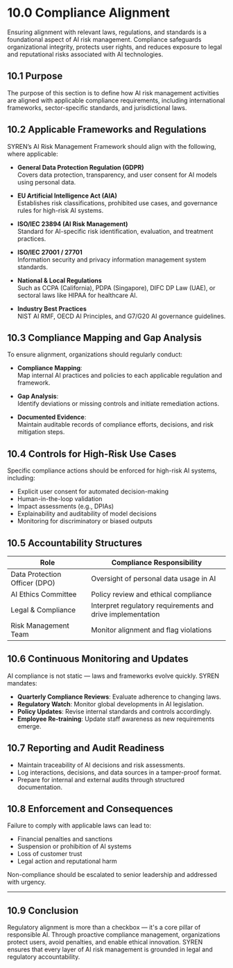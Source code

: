 # 10.0 Compliance Alignment

Ensuring alignment with relevant laws, regulations, and standards is a foundational aspect of AI risk management. Compliance safeguards organizational integrity, protects user rights, and reduces exposure to legal and reputational risks associated with AI technologies.

## 10.1 Purpose

The purpose of this section is to define how AI risk management activities are aligned with applicable compliance requirements, including international frameworks, sector-specific standards, and jurisdictional laws.

## 10.2 Applicable Frameworks and Regulations

SYREN’s AI Risk Management Framework should align with the following, where applicable:

- **General Data Protection Regulation (GDPR)**  
  Covers data protection, transparency, and user consent for AI models using personal data.

- **EU Artificial Intelligence Act (AIA)**  
  Establishes risk classifications, prohibited use cases, and governance rules for high-risk AI systems.

- **ISO/IEC 23894 (AI Risk Management)**  
  Standard for AI-specific risk identification, evaluation, and treatment practices.

- **ISO/IEC 27001 / 27701**  
  Information security and privacy information management system standards.

- **National & Local Regulations**  
  Such as CCPA (California), PDPA (Singapore), DIFC DP Law (UAE), or sectoral laws like HIPAA for healthcare AI.

- **Industry Best Practices**  
  NIST AI RMF, OECD AI Principles, and G7/G20 AI governance guidelines.

## 10.3 Compliance Mapping and Gap Analysis

To ensure alignment, organizations should regularly conduct:

- **Compliance Mapping**:  
  Map internal AI practices and policies to each applicable regulation and framework.

- **Gap Analysis**:  
  Identify deviations or missing controls and initiate remediation actions.

- **Documented Evidence**:  
  Maintain auditable records of compliance efforts, decisions, and risk mitigation steps.

## 10.4 Controls for High-Risk Use Cases

Specific compliance actions should be enforced for high-risk AI systems, including:

- Explicit user consent for automated decision-making
- Human-in-the-loop validation
- Impact assessments (e.g., DPIAs)
- Explainability and auditability of model decisions
- Monitoring for discriminatory or biased outputs

## 10.5 Accountability Structures

| Role                  | Compliance Responsibility                              |
|-----------------------|---------------------------------------------------------|
| Data Protection Officer (DPO) | Oversight of personal data usage in AI          |
| AI Ethics Committee    | Policy review and ethical compliance                    |
| Legal & Compliance     | Interpret regulatory requirements and drive implementation |
| Risk Management Team   | Monitor alignment and flag violations                   |

## 10.6 Continuous Monitoring and Updates

AI compliance is not static — laws and frameworks evolve quickly. SYREN mandates:

- **Quarterly Compliance Reviews**: Evaluate adherence to changing laws.
- **Regulatory Watch**: Monitor global developments in AI legislation.
- **Policy Updates**: Revise internal standards and controls accordingly.
- **Employee Re-training**: Update staff awareness as new requirements emerge.

## 10.7 Reporting and Audit Readiness

- Maintain traceability of AI decisions and risk assessments.
- Log interactions, decisions, and data sources in a tamper-proof format.
- Prepare for internal and external audits through structured documentation.

## 10.8 Enforcement and Consequences

Failure to comply with applicable laws can lead to:

- Financial penalties and sanctions
- Suspension or prohibition of AI systems
- Loss of customer trust
- Legal action and reputational harm

Non-compliance should be escalated to senior leadership and addressed with urgency.

---

## 10.9 Conclusion

Regulatory alignment is more than a checkbox — it's a core pillar of responsible AI. Through proactive compliance management, organizations protect users, avoid penalties, and enable ethical innovation. SYREN ensures that every layer of AI risk management is grounded in legal and regulatory accountability.
